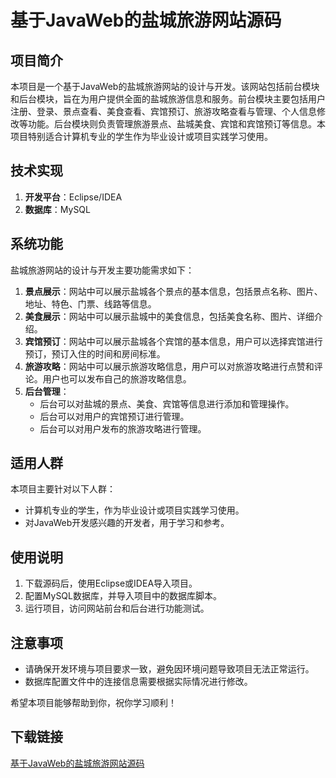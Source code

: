 # 基于JavaWeb的盐城旅游网站源码

## 项目简介

本项目是一个基于JavaWeb的盐城旅游网站的设计与开发。该网站包括前台模块和后台模块，旨在为用户提供全面的盐城旅游信息和服务。前台模块主要包括用户注册、登录、景点查看、美食查看、宾馆预订、旅游攻略查看与管理、个人信息修改等功能。后台模块则负责管理旅游景点、盐城美食、宾馆和宾馆预订等信息。本项目特别适合计算机专业的学生作为毕业设计或项目实践学习使用。

## 技术实现

1. **开发平台**：Eclipse/IDEA
2. **数据库**：MySQL

## 系统功能

盐城旅游网站的设计与开发主要功能需求如下：

1. **景点展示**：网站中可以展示盐城各个景点的基本信息，包括景点名称、图片、地址、特色、门票、线路等信息。
2. **美食展示**：网站中可以展示盐城中的美食信息，包括美食名称、图片、详细介绍。
3. **宾馆预订**：网站中可以展示盐城各个宾馆的基本信息，用户可以选择宾馆进行预订，预订入住的时间和房间标准。
4. **旅游攻略**：网站中可以展示旅游攻略信息，用户可以对旅游攻略进行点赞和评论。用户也可以发布自己的旅游攻略信息。
5. **后台管理**：
   - 后台可以对盐城的景点、美食、宾馆等信息进行添加和管理操作。
   - 后台可以对用户的宾馆预订进行管理。
   - 后台可以对用户发布的旅游攻略进行管理。

## 适用人群

本项目主要针对以下人群：

- 计算机专业的学生，作为毕业设计或项目实践学习使用。
- 对JavaWeb开发感兴趣的开发者，用于学习和参考。

## 使用说明

1. 下载源码后，使用Eclipse或IDEA导入项目。
2. 配置MySQL数据库，并导入项目中的数据库脚本。
3. 运行项目，访问网站前台和后台进行功能测试。

## 注意事项

- 请确保开发环境与项目要求一致，避免因环境问题导致项目无法正常运行。
- 数据库配置文件中的连接信息需要根据实际情况进行修改。

希望本项目能够帮助到你，祝你学习顺利！

## 下载链接

[基于JavaWeb的盐城旅游网站源码](https://pan.quark.cn/s/3a50a9f6131f)